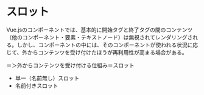 # スロット

Vue.jsのコンポーネントでは、基本的に開始タグと終了タグの間のコンテンツ（他のコンポーネント・要素・テキストノード）は無視されてレンダリングされる。しかし、コンポーネントの中には、そのコンポーネントが使われる状況に応じて、外からコンテンツを受け付けたほうが再利用性が高まる場合がある。

＝＞外からコンテンツを受け付ける仕組み＝スロット
* 単一（名前無し）スロット
* 名前付きスロット